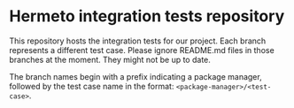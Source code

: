 # Hermeto integration tests repository

This repository hosts the integration tests for our project. Each branch represents a different test
case. Please ignore README.md files in those branches at the moment. They might not be up to date.

The branch names begin with a prefix indicating a package manager, followed by the
test case name in the format: `<package-manager>/<test-case>`.
